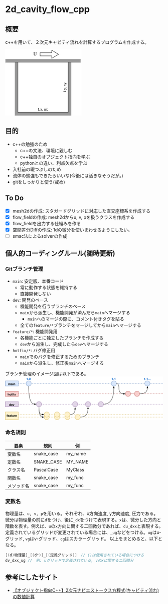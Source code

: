 # 2d_cavity_flow_cpp

## 概要
c++を用いて、２次元キャビティ流れを計算するプログラムを作成する。

![Alt text](docs/problem_setup/problem_setup.webp)

## 目的
- c++の勉強のため
  - c++の文法、環境に親しむ
  - c++独自のオブジェクト指向を学ぶ
  - pythonとの違い、利点欠点を学ぶ
- 入社前の暇つぶしのため
- 流体の勉強もできたらいいな(今後には活きなそうだが。)
- gitをしっかりと使う(戒め)

## To Do
- [x] mesh2dの作成: スタガードグリッドに対応した直交座標系を作成する
- [x] flow_fieldの作成: mesh2dからu, v, pを扱うクラスを作成する
- [x] flow_fieldを出力する仕組みを作る
- [x] 空間差分Diffの作成: 1dの微分を使いまわせるようにしたい。
- [ ] smac法によるsolverの作成

## 個人的コーディングルール(随時更新)
### Gitブランチ管理
- `main`: 安定版、本番コード
  - 常に動作する状態を維持する
  - 直接開発しない
- `dev`: 開発のベース
  - 機能開発を行うブランチのベース
  - `main`から派生し、機能開発が済んだら`main`へマージする
    - `main`へのマージの際に、コメント付きタグを貼る
  - 全ての`feature/*`ブランチをマージしてから`main`へマージする
- `feature/*`: 機能開発用
  - 各機能ごとに独立したブランチを作成する
  - `dev`から派生し、完成したら`dev`へマージする
- `hotfix/*`: バグ修正用
  - `main`でのバグを修正するためのブランチ
  - `main`から派生し、修正後`main`へマージする

ブランチ管理のイメージ図は以下である。  
![Alt text](docs/about_git/figs/git_flow.svg)


### 命名規則
| 要素 | 規則 | 例 |
| --- | --- | --- |
| 変数名 | snake_case | my_name |
| 定数名 | SNAKE_CASE | MY_NAME |
| クラス名 | PascalCase | MyClass |
| 関数名　| snake_case | my_func |
| メソッド名 | snake_case | my_func |

### 変数名
物理量は、`u, v, p`を用いる。それぞれ、x方向速度, y方向速度, 圧力である。
微分は物理量の前に`d`をつけ、後に`_dx`をつけて表現する。`x`は、微分した方向と階数を表す。例えば、`u`の`x`方向に関する二回微分であれば、`du_dxx`と表現する。
定義されているグリッドが変更されている場合には、`_ug`などをつける。`ug`はu-グリッド, `vg`はv-グリッド、`cg`はスカラーグリッド。
以上をまとめると、以下となる。
```cpp
[(d)物理量]_[(d*)]_[(定義グリッド)]　// ()は使用されている場合につける
dv_dxx_ug //　例: uグリッドで定義されている, vのxに関する二回微分
```


## 参考にしたサイト
- [【オブジェクト指向C++】2次元ナビエストークス方程式(キャビティ流れ)の数値計算](https://takun-physics.net/14538/)
